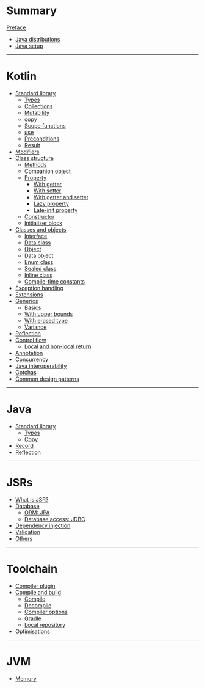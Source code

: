 # Summary

[Preface](./preface.md)

- [Java distributions](./java-distributions.md)
- [Java setup](./java-setup.md)

---

# Kotlin

- [Standard library](./std-library/kotlin-std-library/kotlin-std-library.md)
    - [Types](./std-library/kotlin-std-library/types.md)
    - [Collections](./std-library/kotlin-std-library/collections.md)
    - [Mutability](./std-library/kotlin-std-library/mutability.md)
    - [copy](./std-library/kotlin-std-library/copy.md)
    - [Scope functions](./std-library/kotlin-std-library/scope-functions.md)
    - [use](./std-library/kotlin-std-library/use.md)
    - [Preconditions]()
    - [Result]()
- [Modifiers](./modifiers.md)
- [Class structure](./classes-and-objects/class-structure/class.md)
    - [Methods](./classes-and-objects/class-structure/methods.md)
    - [Companion object](./classes-and-objects/class-structure/companion-object.md)
    - [Property](./classes-and-objects/class-structure/property.md)
        - [With getter](./classes-and-objects/class-structure/property-with-getter.md)
        - [With setter](./classes-and-objects/class-structure/property-with-setter.md)
        - [With getter and setter](./classes-and-objects/class-structure/property-with-getter-and-setter.md)
        - [Lazy property](./classes-and-objects/class-structure/lazy-property.md)
        - [Late-init property](./classes-and-objects/class-structure/late-init-property.md)
    - [Constructor](./classes-and-objects/class-structure/constructor.md)
    - [Initializer block](./classes-and-objects/class-structure/initializer-block.md)
- [Classes and objects](./classes-and-objects/classes-and-objects.md)
    - [Interface](./classes-and-objects/interface.md)
    - [Data class](./classes-and-objects/data-class.md)
    - [Object](./classes-and-objects/object.md)
    - [Data object](./classes-and-objects/data-object.md)
    - [Enum class](./classes-and-objects/enum-class.md)
    - [Sealed class](./classes-and-objects/sealed-class.md)
    - [Inline class](./classes-and-objects/inline-class.md)
    - [Compile-time constants](./classes-and-objects/compile-time-constants.md)
- [Exception handling](./exception-handling.md)
- [Extensions](./extensions.md)
- [Generics](./generics/generics.md)
    - [Basics](./generics/basics.md)
    - [With upper bounds](./generics/upper-bounds.md)
    - [With erased type](./generics/type-erasure.md)
    - [Variance]()
- [Reflection](./reflection/kotlin.md)
- [Control flow](./control-flow/control-flow.md)
    - [Local and non-local return](./control-flow/local-and-non-local-return.md)
- [Annotation]()
- [Concurrency]()
- [Java interoperability](./java-interoperability.md)
- [Gotchas](./gotchas.md)
- [Common design patterns](./common-design-patterns.md)

---

# Java

- [Standard library](./std-library/java-std-library/index.md)
    -  [Types](./std-library/java-std-library/types.md)
    -  [Copy](./std-library/java-std-library/copy.md)
- [Record]()
- [Reflection](./reflection/java.md)

---

# JSRs

- [What is JSR?](./jsr/what-is-jsr.md)
- [Database]()
  - [ORM: JPA](./jsr/jpa.md)
  - [Database access: JDBC](./jsr/jdbc.md)
- [Dependency injection](./jsr/dependency-injection.md)
- [Validation](./jsr/validation.md)
- [Others](./jsr/others.md)

---

# Toolchain

- [Compiler plugin](./compiler-plugin.md)
- [Compile and build](./compile-and-build/compile-and-build.md)
    - [Compile](./compile-and-build/compile.md)
    - [Decompile](./compile-and-build/decompile.md)
    - [Compiler options](./compile-and-build/compiler-options.md)
    - [Gradle]()
    - [Local repository](./local-repository.md)
- [Optimisations](./optimisations.md)

---

# JVM

- [Memory](./jvm/memory.md)
